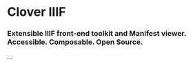 # Clover IIIF

### Extensible IIIF front-end toolkit and Manifest viewer. Accessible. Composable. Open Source.

...
